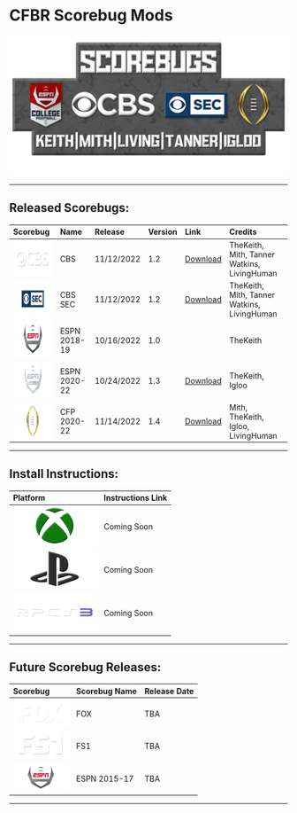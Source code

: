 # CFBR Scorebug Mods

<p align="center">
  <img width="750" src="assets/images/LogoCredits.png">
</p>

---------

## Released Scorebugs:
| **Scorebug** | **Name** | **Release** | **Version** | **Link** | **Credits** |
|:--------|:-----|:----|:---|:----|:--|
| <img height="65" width="150" src="assets/images/CBS.png"> | CBS | 11/12/2022 | 1.2 |  [Download](https://github.com/dylanhale/ScorebugMods/blob/main/Scorebugs/CBS/index.md) | TheKeith, Mith, Tanner Watkins, LivingHuman
| <img height="65" width="150" src="assets/images/CBSSEC.png"> | CBS SEC | 11/12/2022 | 1.2 | [Download](https://github.com/dylanhale/ScorebugMods/blob/main/Scorebugs/CBS%20SEC/index.md) | TheKeith, Mith, Tanner Watkins, LivingHuman
| <img height="65" width="150" src="assets/images/ESPN15-20.png"> | ESPN 2018-19 | 10/16/2022 | 1.0 | [](https://github.com/dylanhale/ScorebugMods/blob/main/Scorebugs/ESPN%2018-19/index.md) | TheKeith
| <img height="65" width="150" src="assets/images/ESPN20-22.png"> | ESPN 2020-22 | 10/24/2022 | 1.3 | [Download](https://github.com/dylanhale/ScorebugMods/blob/main/Scorebugs/ESPN%202022/index.md) | TheKeith, Igloo
| <img height="65" width="150" src="assets/images/CFP.png"> | CFP 2020-22 | 11/14/2022 | 1.4 | [Download](https://github.com/dylanhale/ScorebugMods/blob/main/Scorebugs/CFP%202022/index.md) | Mith, TheKeith, Igloo, LivingHuman

---------

## Install Instructions:
| **Platform** | **Instructions Link**|
|:--------|:-----|
| <img height="70" width="150" src="assets/images/Xbox.png"> | Coming Soon
| <img height="70" width="150" src="assets/images/Playstation.png"> |  Coming Soon
| <img height="70" width="150" src="assets/images/RPCS3.png"> | Coming Soon


---------
## Future Scorebug Releases:
| **Scorebug** | **Scorebug Name** | **Release Date** |
|:--------|:-----|:----|
| <img height="50" width="100" src="assets/images/FOX.png"> | FOX | TBA
| <img height="50" width="100" src="assets/images/FS1.png"> | FS1 | TBA
| <img height="50" width="100" src="assets/images/ESPN15-20.png"> | ESPN 2015-17 | TBA
---------

